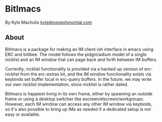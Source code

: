 Bitlmacs
========

By Kyle Machulis <kyle@nonpolynomial.com>

About
-----

Bitlmacs is a package for making an IM client-ish interface in emacs
using ERC and bitlbee. The model follows the pidgin/adium model of a
single nicklist and an IM window that can page back and forth between
IM buffers.

Currently, nicklist functionality is provided via a hacked up version
of erc-nicklist from the erc-extras kit, and the IM window
functionality exists via keybinds set buffer local in erc-query
buffers. In the future, we may write our own nicklist implementation,
since nicklist is rather dated.

Bitlmacs is happiest living in its own frame, either by spawning an
outside frame or using a desktop switcher like
escreen/elscreen/workgroups. However, each IM window can access any
other IM window via keybinds, so it's also possible to bring up IMs as
needed if a dedicated setup is not easy or available.
